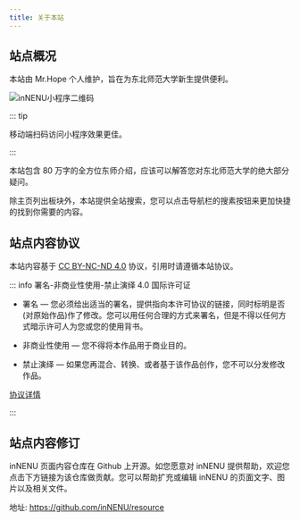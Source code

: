 ```yaml
---
title: 关于本站
---
```


## 站点概况

本站由 Mr.Hope 个人维护，旨在为东北师范大学新生提供便利。

![ inNENU小程序二维码](/qrcode.jpg)

::: tip

移动端扫码访问小程序效果更佳。

:::

本站包含 80 万字的全方位东师介绍，应该可以解答您对东北师范大学的绝大部分疑问。

除主页列出板块外，本站提供全站搜索，您可以点击导航栏的搜素按钮来更加快捷的找到你需要的内容。

## 站点内容协议

本站内容基于 [CC BY-NC-ND 4.0](https://creativecommons.org/licenses/by-nc-nd/4.0/) 协议，引用时请遵循本站协议。

::: info 署名-非商业性使用-禁止演绎 4.0 国际许可证

- 署名 — 您必须给出适当的署名，提供指向本许可协议的链接，同时标明是否(对原始作品)作了修改。您可以用任何合理的方式来署名，但是不得以任何方式暗示许可人为您或您的使用背书。

- 非商业性使用 — 您不得将本作品用于商业目的。

- 禁止演绎 — 如果您再混合、转换、或者基于该作品创作，您不可以分发修改作品。

[协议详情](../other/about/copyright.md)

:::

## 站点内容修订

inNENU 页面内容仓库在 Github 上开源。如您愿意对 inNENU 提供帮助，欢迎您点击下方链接为该仓库做贡献。您可以帮助扩充或编辑 inNENU 的页面文字、图片以及相关文件。

地址: <https://github.com/inNENU/resource>
